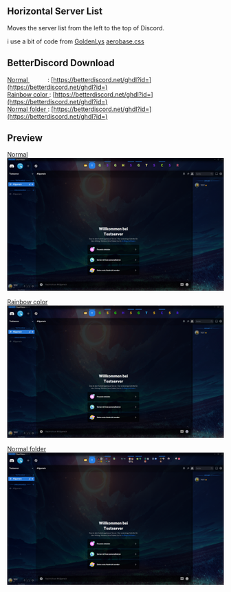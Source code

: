 ## Horizontal Server List
Moves the server list from the left to the top of Discord.

i use a bit of code from [GoldenLys](https://github.com/GoldenLys) [aerobase.css](https://github.com/GoldenLys/BetterDiscord-Elysia/blob/master/aerobase.css)


## BetterDiscord Download

[Normal ](https://github.com/LifeIsAParadox/betterdiscord/blob/master/Themes/HorizontalServerList.theme.css)      : [https://betterdiscord.net/ghdl?id=](https://betterdiscord.net/ghdl?id=)  
[Rainbow color ](https://github.com/LifeIsAParadox/betterdiscord/blob/master/Themes/HorizontalServerListRainbowcolor.theme.css): [https://betterdiscord.net/ghdl?id=](https://betterdiscord.net/ghdl?id=)  
[Normal folder ](https://github.com/LifeIsAParadox/betterdiscord/blob/master/Themes/HorizontalServerListNormalfolder.theme.css): [https://betterdiscord.net/ghdl?id=](https://betterdiscord.net/ghdl?id=)  

## Preview
[Normal ](https://github.com/LifeIsAParadox/betterdiscord/blob/master/Themes/HorizontalServerList.theme.css)  
![Normal](images/normal.png?raw=true)  

[Rainbow color ](https://github.com/LifeIsAParadox/betterdiscord/blob/master/Themes/HorizontalServerListRainbowcolor.theme.css)
![Rainbow color](images/rainbow.gif?raw=true)

[Normal folder ](https://github.com/LifeIsAParadox/betterdiscord/blob/master/Themes/HorizontalServerListNormalfolder.theme.css)
![Normal folder](images/normal-folder.png?raw=true)
